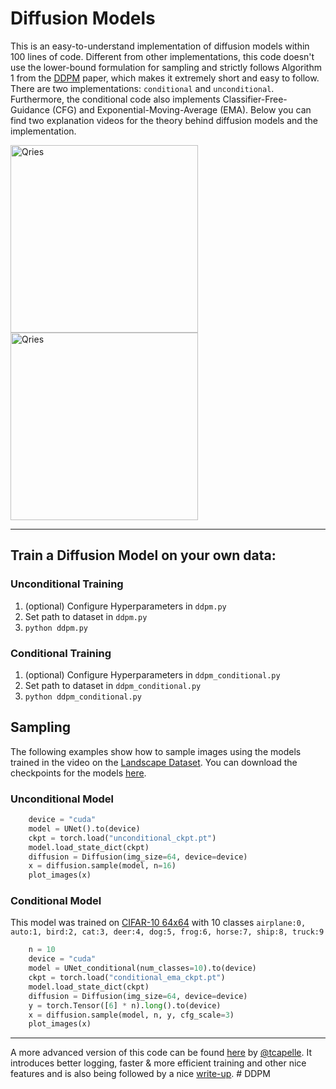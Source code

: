 # Diffusion Models
This is an easy-to-understand implementation of diffusion models within 100 lines of code. Different from other implementations, this code doesn't use the lower-bound formulation for sampling and strictly follows Algorithm 1 from the [DDPM](https://arxiv.org/pdf/2006.11239.pdf) paper, which makes it extremely short and easy to follow. There are two implementations: `conditional` and `unconditional`. Furthermore, the conditional code also implements Classifier-Free-Guidance (CFG) and Exponential-Moving-Average (EMA). Below you can find two explanation videos for the theory behind diffusion models and the implementation.

<a href="https://www.youtube.com/watch?v=HoKDTa5jHvg">
   <img alt="Qries" src="https://user-images.githubusercontent.com/61938694/191407922-f613759e-4bea-4ac9-9135-d053a6312421.jpg"
   width="300">
</a>

<a href="https://www.youtube.com/watch?v=TBCRlnwJtZU">
   <img alt="Qries" src="https://user-images.githubusercontent.com/61938694/191407849-6d0376c7-05b2-43cd-a75c-1280b0e33af1.png"
   width="300">
</a>

<hr>

## Train a Diffusion Model on your own data:
### Unconditional Training
1. (optional) Configure Hyperparameters in ```ddpm.py```
2. Set path to dataset in ```ddpm.py```
3. ```python ddpm.py```

### Conditional Training
1. (optional) Configure Hyperparameters in ```ddpm_conditional.py```
2. Set path to dataset in ```ddpm_conditional.py```
3. ```python ddpm_conditional.py```

## Sampling
The following examples show how to sample images using the models trained in the video on the [Landscape Dataset](https://www.kaggle.com/datasets/arnaud58/landscape-pictures). You can download the checkpoints for the models [here](https://drive.google.com/drive/folders/1beUSI-edO98i6J9pDR67BKGCfkzUL5DX?usp=sharing).
### Unconditional Model
```python
    device = "cuda"
    model = UNet().to(device)
    ckpt = torch.load("unconditional_ckpt.pt")
    model.load_state_dict(ckpt)
    diffusion = Diffusion(img_size=64, device=device)
    x = diffusion.sample(model, n=16)
    plot_images(x)
```

### Conditional Model
This model was trained on [CIFAR-10 64x64](https://www.kaggle.com/datasets/joaopauloschuler/cifar10-64x64-resized-via-cai-super-resolution) with 10 classes ```airplane:0, auto:1, bird:2, cat:3, deer:4, dog:5, frog:6, horse:7, ship:8, truck:9```
```python
    n = 10
    device = "cuda"
    model = UNet_conditional(num_classes=10).to(device)
    ckpt = torch.load("conditional_ema_ckpt.pt")
    model.load_state_dict(ckpt)
    diffusion = Diffusion(img_size=64, device=device)
    y = torch.Tensor([6] * n).long().to(device)
    x = diffusion.sample(model, n, y, cfg_scale=3)
    plot_images(x)
```
<hr>

A more advanced version of this code can be found [here](https://github.com/tcapelle/Diffusion-Models-pytorch) by [@tcapelle](https://github.com/tcapelle). It introduces better logging, faster & more efficient training and other nice features and is also being followed by a nice [write-up](https://wandb.ai/capecape/train_sd/reports/Training-a-Conditional-Diffusion-model-from-scratch--VmlldzoyODMxNjE3).
#   D D P M  
 